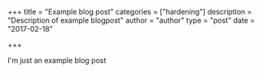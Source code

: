 +++
title = "Example blog post"
categories = ["hardening"]
description = "Description of example blogpost"
author = "author"
type = "post"
date = "2017-02-18"

+++

I'm just an example blog post
